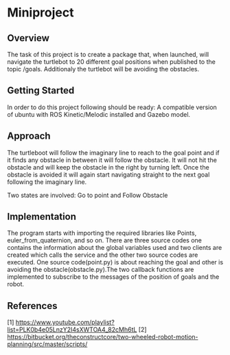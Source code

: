 # Miniproject

## Overview
The task of this project is to create a package that, when launched, will navigate the turtlebot to 20 different goal positions when published to the topic /goals. Additionaly the turtlebot will be avoiding the obstacles.

## Getting Started
In order to do this project following should be ready:
A compatible version of ubuntu with ROS Kinetic/Melodic installed and Gazebo model.


## Approach
The turtleboot will follow the imaginary line to reach to the goal point and if it finds any obstacle in between it will follow the obstacle. It will not hit the obstacle and will keep the obstacle in the right by turning left. Once the obstacle is avoided it will again start navigating straight to the next goal following the imaginary line.  

Two states are involved: Go to point and Follow Obstacle

## Implementation
The program starts with importing the required libraries like Points, euler_from_quaternion, and so on. There are three source codes one contains the information about the global variables used and two clients are created which calls the service and the other two source codes are executed. One source code(point.py) is about reaching the goal and other is avoiding the obstacle(obstacle.py).The two callback functions are implemented to subscribe to the messages of the position of goals and the robot.

## References

[1] https://www.youtube.com/playlist?list=PLK0b4e05LnzY2I4sXWTOA4_82cMh6tL
[2] https://bitbucket.org/theconstructcore/two-wheeled-robot-motion-planning/src/master/scripts/


